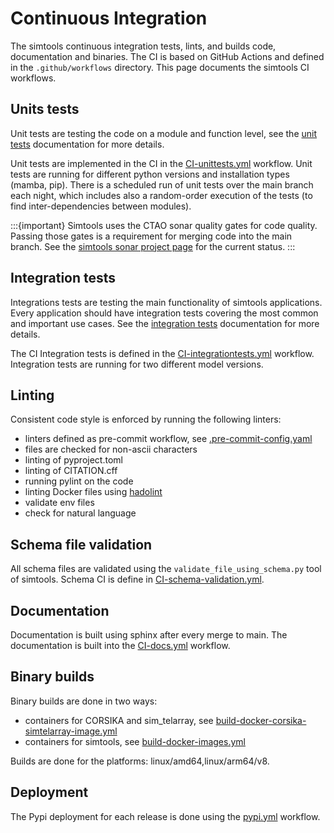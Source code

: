 # Continuous Integration

The simtools continuous integration tests, lints, and builds code, documentation and binaries. The CI is based on GitHub Actions and defined in the `.github/workflows` directory. This page documents the simtools CI workflows.

## Units tests

Unit tests are testing the code on a module and function level, see the [unit tests](testing.md#unit-tests) documentation for more details.

Unit tests are implemented in the CI in the [CI-unittests.yml](.github/workflows/CI-unittests.yml) workflow.
Unit tests are running for different python versions and installation types (mamba, pip).
There is a scheduled run of unit tests over the main branch each night, which includes also a random-order execution of the tests (to find inter-dependencies between modules).

:::{important}
Simtools uses the CTAO sonar quality gates for code quality. Passing those gates is a requirement for merging code into the main branch.
See the [simtools sonar project page](https://sonar-ctao.zeuthen.desy.de/tutorials?id=gammasim_simtools_0d23837b-8b2d-4e54-9a98-2f1bde681f14) for the current status.
:::

## Integration tests

Integrations tests are testing the main functionality of simtools applications. Every application should have
integration tests covering the most common and important use cases. See the [integration tests](testing.md#integration-tests) documentation for more details.

The CI Integration tests is defined in the [CI-integrationtests.yml](.github/workflows/CI-integrationtests.yml) workflow.  Integration tests are running for two different model versions.

## Linting

Consistent code style is enforced by running the following linters:

- linters defined as pre-commit workflow, see [.pre-commit-config.yaml](../.pre-commit-config.yaml)
- files are checked for non-ascii characters
- linting of pyproject.toml
- linting of CITATION.cff
- running pylint on the code
- linting Docker files using [hadolint](https://github.com/hadolint/hadolint)
- validate env files
- check for natural language

## Schema file validation

All schema files are validated using the `validate_file_using_schema.py` tool of simtools.
Schema CI is define in [CI-schema-validation.yml](.github/workflows/CI-schema-validation.yml).

## Documentation

Documentation is built using sphinx after every merge to main.
The documentation is built into the [CI-docs.yml](.github/workflows/CI-docs.yml) workflow.

## Binary builds

Binary builds are done in two ways:

- containers for CORSIKA and sim_telarray, see [build-docker-corsika-simtelarray-image.yml](.github/workflows/build-docker-corsika-simtelarray-image.yml)
- containers for simtools, see [build-docker-images.yml](.github/workflows/build-docker-images.yml)

Builds are done for the platforms: linux/amd64,linux/arm64/v8.

## Deployment

The Pypi deployment for each release is done using the [pypi.yml](.github/workflows/pypi.yml) workflow.

